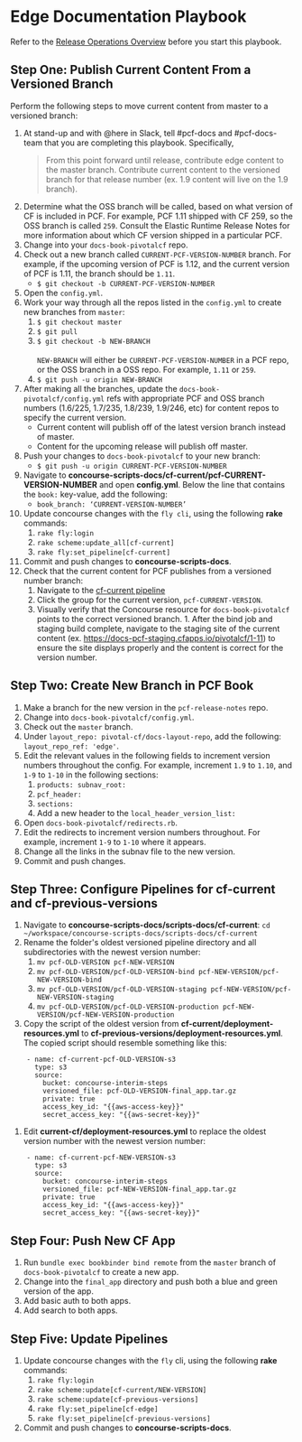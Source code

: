 # Edge Documentation Playbook

Refer to the [Release Operations Overview](https://github.com/pivotal-cf-experimental/docs-utility-scripts/blob/master/docs-ops-docs/release-operations-overview.md) before you start this playbook.

## Step One: Publish Current Content From a Versioned Branch

Perform the following steps to move current content from master to a versioned branch:

1. At stand-up and with @here in Slack, tell #pcf-docs and #pcf-docs-team that you are completing this playbook. Specifically, 
	>From this point forward until release, contribute edge content to the master branch. Contribute current content to the versioned branch for that release number (ex. 1.9 content will live on the 1.9 branch). 
1. Determine what the OSS branch will be called, based on what version of CF is included in PCF. For example, PCF 1.11 shipped with CF 259, so the OSS branch is called `259`. Consult the Elastic Runtime Release Notes for more information about which CF version shipped in a particular PCF.
1. Change into your `docs-book-pivotalcf` repo.
1. Check out a new branch called `CURRENT-PCF-VERSION-NUMBER` branch. For example, if the upcoming version of PCF is 1.12, and the current version of PCF is 1.11, the branch should be `1.11`.
	* `$ git checkout -b CURRENT-PCF-VERSION-NUMBER`
1. Open the `config.yml`.
1. Work your way through all the repos listed in the `config.yml` to create new branches from `master`:
	1. `$ git checkout master`
	1. `$ git pull`
	1. `$ git checkout -b NEW-BRANCH`
		<br><br>`NEW-BRANCH` will either be `CURRENT-PCF-VERSION-NUMBER` in a PCF repo, or the OSS branch in a OSS repo. For example, `1.11` or `259`.
	1. `$ git push -u origin NEW-BRANCH`
1. After making all the branches, update the `docs-book-pivotalcf/config.yml` refs with appropriate PCF and OSS branch numbers (1.6/225, 1.7/235, 1.8/239, 1.9/246, etc) for content repos to specify the current version.
	* Current content will publish off of the latest version branch instead of master.
	* Content for the upcoming release will publish off master.
1. Push your changes to `docs-book-pivotalcf` to your new branch:
	* `$ git push -u origin CURRENT-PCF-VERSION-NUMBER`
1. Navigate to **concourse-scripts-docs/cf-current/pcf-CURRENT-VERSION-NUMBER** and open **config.yml**. Below the line that contains the `book:` key-value, add the following:
	* `book_branch: ‘CURRENT-VERSION-NUMBER’`
1. Update concourse changes with the `fly cli`, using the following **rake** commands:
	1. `rake fly:login`
	1. `rake scheme:update_all[cf-current]`
	1. `rake fly:set_pipeline[cf-current]`
1. Commit and push changes to **concourse-scripts-docs**.
1. Check that the current content for PCF publishes from a versioned number branch: 
	1. Navigate to the [cf-current pipeline](https://p-concourse.wings.cf-app.com/teams/system-team-docs-docs-1-88aa/pipelines/cf-current)
	1. Click the group for the current version, `pcf-CURRENT-VERSION`.
	1. Visually verify that the Concourse resource for `docs-book-pivotalcf` points to the correct versioned branch.	1. After the bind job and staging build complete, navigate to the staging site of the current content (ex. https://docs-pcf-staging.cfapps.io/pivotalcf/1-11) to ensure the site displays properly and the content is correct for the version number.

## Step Two: Create New Branch in PCF Book

<!-- Perform the following steps to publish edge content from master: -->

1. Make a branch for the new version in the `pcf-release-notes` repo. 
1. Change into `docs-book-pivotalcf/config.yml`.
1. Check out the `master` branch.
1. Under `layout_repo: pivotal-cf/docs-layout-repo`, add the following: `layout_repo_ref: 'edge'`. 
1. Edit the relevant values in the following fields to increment version numbers throughout the config. For example, increment `1.9` to `1.10`, and `1-9` to `1-10` in the following sections:
	1. `products: subnav_root:`
	1. `pcf_header:` 
	1. `sections: `
	1. Add a new header to the `local_header_version_list:`
1. Open `docs-book-pivotalcf/redirects.rb`. 
1. Edit the redirects to increment version numbers throughout. For example, increment `1-9` to `1-10` where it appears.
1. Change all the links in the subnav file to the new version. 
1. Commit and push changes.

## Step Three: Configure Pipelines for **cf-current** and **cf-previous-versions**

1. Navigate to **concourse-scripts-docs/scripts-docs/cf-current**: `cd ~/workspace/concourse-scripts-docs/scripts-docs/cf-current`
1. Rename the folder's oldest versioned pipeline directory and all subdirectories with the newest version number:
	1. `mv pcf-OLD-VERSION pcf-NEW-VERSION`
	1. `mv pcf-OLD-VERSION/pcf-OLD-VERSION-bind pcf-NEW-VERSION/pcf-NEW-VERSION-bind`
	1. `mv pcf-OLD-VERSION/pcf-OLD-VERSION-staging pcf-NEW-VERSION/pcf-NEW-VERSION-staging`
	1. `mv pcf-OLD-VERSION/pcf-OLD-VERSION-production pcf-NEW-VERSION/pcf-NEW-VERSION-production`
1. Copy the script of the oldest version from **cf-current/deployment-resources.yml** to **cf-previous-versions/deployment-resources.yml**. The copied script should resemble something like this:
```
	- name: cf-current-pcf-OLD-VERSION-s3
	  type: s3
	  source:
	    bucket: concourse-interim-steps
	    versioned_file: pcf-OLD-VERSION-final_app.tar.gz
	    private: true
	    access_key_id: "{{aws-access-key}}"
	    secret_access_key: "{{aws-secret-key}}"
```
1. Edit **current-cf/deployment-resources.yml** to replace the oldest version number with the newest version number:
```
	- name: cf-current-pcf-NEW-VERSION-s3
	  type: s3
	  source:
	    bucket: concourse-interim-steps
	    versioned_file: pcf-NEW-VERSION-final_app.tar.gz
	    private: true
	    access_key_id: "{{aws-access-key}}"
	    secret_access_key: "{{aws-secret-key}}"
```
## Step Four: Push New CF App
1. Run `bundle exec bookbinder bind remote` from the `master` branch of `docs-book-pivotalcf` to create a new app. 
1. Change into the `final_app` directory and push both a blue and green version of the app. 
1. Add basic auth to both apps. 
1. Add search to both apps.

## Step Five: Update Pipelines
1. Update concourse changes with the `fly` cli, using the following **rake** commands:
	1. `rake fly:login`
	1. `rake scheme:update[cf-current/NEW-VERSION]`
	1. `rake scheme:update[cf-previous-versions]`
	1. `rake fly:set_pipeline[cf-edge]`
	1. `rake fly:set_pipeline[cf-previous-versions]`
1. Commit and push changes to **concourse-scripts-docs**.

